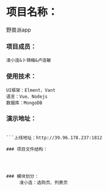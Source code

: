 # 项目名称：

野兽派app

### 项目成员：
```
凌小连&卜锦梅&卢连敏
```

### 使用技术：
```
UI框架：Elment、Vant
语言：Vue、Nodejs
数据库：MongoDB
```

### 演示地址：
```官网：https://m.thebeastshop.com/

```上线地址：http://39.96.178.237:1812

### 项目文件结构：
```

```



### 模块划分：
     凌小连：选购页、列表页
